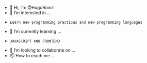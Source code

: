 - 👋 Hi, I’m @HugoRomz
- 👀 I’m interested in ...
-     Learn new programming practices and new programming languages 
- 🌱 I’m currently learning ...
-     JAVASCRIPT AND FRONTEND 
- 💞️ I’m looking to collaborate on ...
- 📫 How to reach me ...

<!---
HugoRomz/HugoRomz is a ✨ special ✨ repository because its `README.md` (this file) appears on your GitHub profile.
You can click the Preview link to take a look at your changes.
--->

